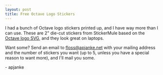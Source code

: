 ```yaml
---
layout: post
title: Free Octave Logo Stickers
---
```


I had a bunch of Octave logo stickers printed up, and I have way more than I can use. These are 2" die-cut stickers from StickerMule based on the [Octave logo SVG](https://commons.wikimedia.org/wiki/File:Gnu-octave-logo.svg), and they look great on laptops.

Want some? Send an email to floss@apjanke.net with your mailing address and the number of stickers you want (up to 5, unless you have a special reason to want more), and I'll mail you some.

\- apjanke
